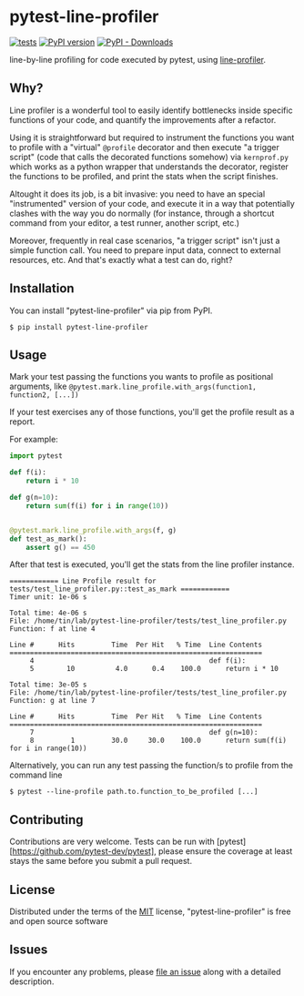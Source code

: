 # pytest-line-profiler

[![tests](https://github.com/mgaitan/pytest-line-profiler/actions/workflows/test.yml/badge.svg?branch=main)](https://github.com/mgaitan/pytest-line-profiler/actions/workflows/test.yml)
[![PyPI version](https://img.shields.io/pypi/v/pytest-line-profiler)](https://pypi.org/project/pytest-line-profiler/)
[![PyPI - Downloads](https://img.shields.io/pypi/dm/pytest-line-profiler)](https://libraries.io/pypi/pytest-line-profiler)


line-by-line profiling for code executed by pytest, using [line-profiler](https://github.com/pyutils/line_profiler).

## Why?

Line profiler is a wonderful tool to easily identify bottlenecks inside specific functions of your code, and quantify the improvements after a refactor. 

Using it is straightforward but required to instrument the functions you want to profile with a "virtual" `@profile` decorator
and then execute "a trigger script" (code that calls the decorated functions somehow) via `kernprof.py` which works as a python wrapper that understands the decorator, register the functions to be profiled, and print the stats when the script finishes.   

Altought it does its job, is a bit invasive: you need to have an special "instrumented" version of your code, 
and execute it in a way that potentially clashes with the way you do normally (for instance, through a shortcut command from your editor, a test runner, another script, etc.)   

Moreover, frequently in real case scenarios, "a trigger script" isn't just a simple function call. 
You need to prepare input data, connect to external resources, etc.  And that's exactly what a test can do, right?    

## Installation 

You can install "pytest-line-profiler" via pip from PyPI.

```
$ pip install pytest-line-profiler
```

## Usage


Mark your test passing the functions you wants to profile as positional arguments, 
like `@pytest.mark.line_profile.with_args(function1, function2, [...])`

If your test exercises any of those functions, you'll get the profile result as a report.  

For example:

```python
import pytest

def f(i):
    return i * 10

def g(n=10):
    return sum(f(i) for i in range(10))


@pytest.mark.line_profile.with_args(f, g)
def test_as_mark():
    assert g() == 450

```


After that test is executed, you'll get the stats from the line profiler instance. 

```
============ Line Profile result for tests/test_line_profiler.py::test_as_mark ============
Timer unit: 1e-06 s

Total time: 4e-06 s
File: /home/tin/lab/pytest-line-profiler/tests/test_line_profiler.py
Function: f at line 4

Line #      Hits         Time  Per Hit   % Time  Line Contents
==============================================================
     4                                           def f(i):
     5        10          4.0      0.4    100.0      return i * 10

Total time: 3e-05 s
File: /home/tin/lab/pytest-line-profiler/tests/test_line_profiler.py
Function: g at line 7

Line #      Hits         Time  Per Hit   % Time  Line Contents
==============================================================
     7                                           def g(n=10):
     8         1         30.0     30.0    100.0      return sum(f(i) for i in range(10))
```


Alternatively, you can run any test passing the function/s to profile from the command line

```
$ pytest --line-profile path.to.function_to_be_profiled [...] 
```


## Contributing

Contributions are very welcome. Tests can be run with [pytest][https://github.com/pytest-dev/pytest], please
ensure the coverage at least stays the same before you submit a pull
request.

## License

Distributed under the terms of the [MIT](http://opensource.org/licenses/MIT) license,
"pytest-line-profiler" is free and open source software

## Issues

If you encounter any problems, please [file an issue](https://github.com/mgaitan/pytest-line-profiler/issues) along with a
detailed description.
  
